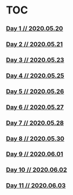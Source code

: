 # TOC

### [Day 1 // 2020.05.20](https://github.com/Dungeons-Developers/DnD-client/blob/development/questingLog/day01.md)

### [Day 2 // 2020.05.21](https://github.com/Dungeons-Developers/DnD-client/blob/development/questingLog/day02.md)

### [Day 3 // 2020.05.23](https://github.com/Dungeons-Developers/DnD-client/blob/development/questingLog/day03.md)

### [Day 4 // 2020.05.25](https://github.com/Dungeons-Developers/DnD-client/blob/development/questingLog/day04.md)

### [Day 5 // 2020.05.26](https://github.com/Dungeons-Developers/DnD-client/blob/development/questingLog/day05.md)

### [Day 6 // 2020.05.27](https://github.com/Dungeons-Developers/DnD-client/blob/development/questingLog/day06.md)

### [Day 7 // 2020.05.28](https://github.com/Dungeons-Developers/DnD-client/blob/development/questingLog/day07.md)

### [Day 8 // 2020.05.30](https://github.com/Dungeons-Developers/DnD-client/blob/development/questingLog/day08.md)

### [Day 9 // 2020.06.01](https://github.com/Dungeons-Developers/DnD-client/blob/development/questingLog/day09.md)

### [Day 10 // 2020.06.02](https://github.com/Dungeons-Developers/DnD-client/blob/development/questingLog/day10.md)

### [Day 11 // 2020.06.03](https://github.com/Dungeons-Developers/DnD-client/blob/development/questingLog/day11.md)